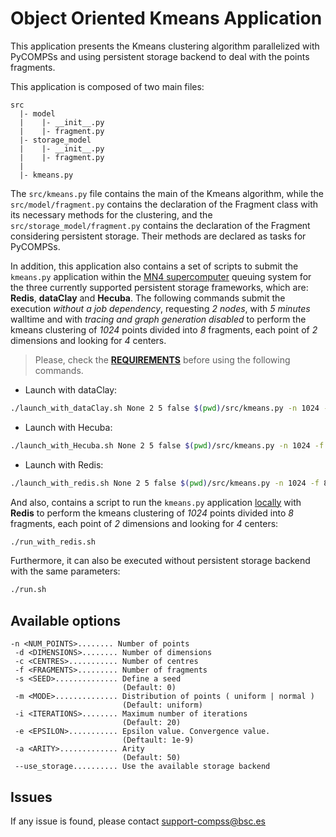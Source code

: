 # Object Oriented Kmeans Application

This application presents the Kmeans clustering algorithm parallelized with
PyCOMPSs and using persistent storage backend to deal with the points
fragments.

This application is composed of two main files:

```
src
  |- model
  |    |- __init__.py
  |    |- fragment.py
  |- storage_model
  |    |- __init__.py
  |    |- fragment.py
  |
  |- kmeans.py
```

The ```src/kmeans.py``` file contains the main of the Kmeans algorithm, while
the ```src/model/fragment.py``` contains the declaration of the Fragment class
with its necessary methods for the clustering, and the
```src/storage_model/fragment.py``` contains the declaration of the Fragment
considering persistent storage. Their methods are declared as
tasks for PyCOMPSs.

In addition, this application also contains a set of scripts to submit the
```kmeans.py``` application within the <ins>MN4 supercomputer</ins>
queuing system for the three currently supported persistent storage frameworks,
which are: **Redis**, **dataClay** and **Hecuba**.
The following commands submit the execution *without a job dependency*,
requesting *2 nodes*, with *5 minutes* walltime and with *tracing and graph
generation disabled* to perform the kmeans clustering of *1024* points
divided into *8* fragments, each point of *2* dimensions and looking for *4*
centers.

> Please, check the **[REQUIREMENTS](../README.md)** before using the following
commands.

* Launch with dataClay:
```bash
./launch_with_dataClay.sh None 2 5 false $(pwd)/src/kmeans.py -n 1024 -f 8 -d 2 -c 4
```

* Launch with Hecuba:
```bash
./launch_with_Hecuba.sh None 2 5 false $(pwd)/src/kmeans.py -n 1024 -f 8 -d 2 -c 4
```
* Launch with Redis:
```bash
./launch_with_redis.sh None 2 5 false $(pwd)/src/kmeans.py -n 1024 -f 8 -d 2 -c 4
```

And also, contains a script to run the ```kmeans.py``` application
<ins>locally</ins> with **Redis** to perform the kmeans clustering of *1024*
points divided into *8* fragments, each point of *2* dimensions and looking
for *4* centers:

```bash
./run_with_redis.sh
```

Furthermore, it can also be executed without persistent storage backend with
the same parameters:
```bash
./run.sh
```

## Available options

```
-n <NUM_POINTS>........ Number of points
 -d <DIMENSIONS>........ Number of dimensions
 -c <CENTRES>........... Number of centres
 -f <FRAGMENTS>......... Number of fragments
 -s <SEED>.............. Define a seed
                         (Default: 0)
 -m <MODE>.............. Distribution of points ( uniform | normal )
                         (Default: uniform)
 -i <ITERATIONS>........ Maximum number of iterations
                         (Default: 20)
 -e <EPSILON>........... Epsilon value. Convergence value.
                         (Deftault: 1e-9)
 -a <ARITY>............. Arity
                         (Default: 50)
 --use_storage.......... Use the available storage backend
```

## Issues

If any issue is found, please contact <support-compss@bsc.es>
